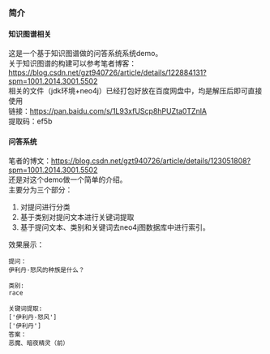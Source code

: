 ### 简介
#### 知识图谱相关
这是一个基于知识图谱做的问答系统系统demo。  
关于知识图谱的构建可以参考笔者博客：  
https://blog.csdn.net/gzt940726/article/details/122884131?spm=1001.2014.3001.5502  
相关的文件（jdk环境+neo4j）已经打包好放在百度网盘中，均是解压后即可直接使用    
链接：https://pan.baidu.com/s/1L93xfUScp8hPUZta0TZnlA  
提取码：ef5b

#### 问答系统
笔者的博文：https://blog.csdn.net/gzt940726/article/details/123051808?spm=1001.2014.3001.5502  
还是对这个demo做一个简单的介绍。  
主要分为三个部分：  
1. 对提问进行分类
2. 基于类别对提问文本进行关键词提取
3. 基于提问文本、类别和关键词去neo4j图数据库中进行索引。

效果展示：
```
提问：
伊利丹·怒风的种族是什么？

类别:
race

关键词提取:
['伊利丹·怒风']
['伊利丹']
答案：
恶魔、暗夜精灵（前）
```
